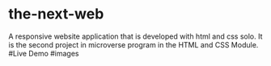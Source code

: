 # the-next-web
A responsive website application that is developed with html and css solo. It is the second project in microverse program in the HTML and CSS Module.
#Live Demo
#images